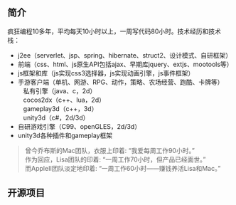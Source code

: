 ## 简介

疯狂编程10多年，平均每天10小时以上，一周写代码80小时。技术经历和技术栈：
* j2ee（serverlet、jsp、spring、hibernate、struct2、设计模式、自研框架）
* 前端（css、html、js原生API包括ajax、早期库jquery、extjs、mootools等）
* js框架和库（js实现css3选择器，js实现动画引擎，js事件框架）
* 手游客户端（单机、网游、RPG、动作，策略、农场经营、跑酷、卡牌等）  
  &nbsp;&nbsp; 私有引擎（java、c，2d）  
  &nbsp;&nbsp; cocos2dx（c++、lua，2d）  
  &nbsp;&nbsp; gameplay3d（c++，3d）  
  &nbsp;&nbsp; unity3d（c#，2d/3d）  
* 自研游戏引擎（C99、openGLES，2d/3d）
* unity3d各种插件和gameplay框架

>曾今乔布斯的Mac团队，衣服上印着: “我爱每周工作90小时。”    
>作为回应，Lisa团队的印着: “一周工作70小时，但产品已经面世。”    
>而AppleⅡ团队淡定地印着: “一周工作60小时——赚钱养活Lisa和Mac。”


## 开源项目


